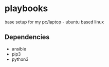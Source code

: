 # playbooks
base setup for my pc/laptop - ubuntu based linux

## Dependencies
- ansible
- pip3
- python3
